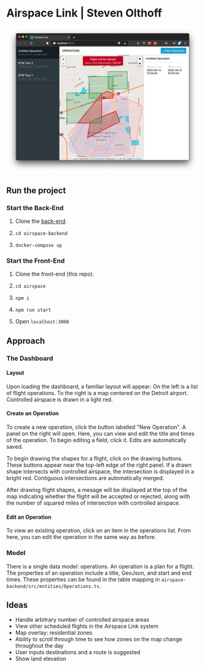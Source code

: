# Airspace Link | Steven Olthoff

![](images/example.png)

## Run the project

### Start the Back-End

1. Clone the [back-end](https://github.com/stevenwilliamolthoff/airspace-backend).

2. `cd airspace-backend`

3. `docker-compose up`

### Start the Front-End

1. Clone the front-end (this repo).

2. `cd airspace`

3. `npm i`

4. `npm run start`

5. Open `localhost:3000`

## Approach

### The Dashboard

#### Layout

Upon loading the dashboard, a familiar layout will appear: On the left is a list of flight operations. To the right is a map centered on the Detroit airport. Controlled airspace is drawn in a light red.

#### Create an Operation

To create a new operation, click the button labelled "New Operation". A panel on the right will open. Here, you can view and edit the title and times of the operation. To begin editing a field, click it. Edits are automatically saved.

To begin drawing the shapes for a flight, click on the drawing buttons. These buttons appear near the top-left edge of the right panel. If a drawn shape intersects with controlled airspace, the intersection is displayed in a bright red. Contiguous intersections are automatically merged.

After drawing flight shapes, a mesage will be displayed at the top of the map indicating whether the flight will be accepted or rejected, along with the number of squared miles of intersection with controlled airspace.

#### Edit an Operation

To view an existing operation, click on an item in the operations list. From here, you can edit the operation in the same way as before.

### Model

There is a single data model: operations. An operation is a plan for a flight. The properties of an operation include a title, GeoJson, and start and end times. These properties can be found in the table mapping in `airspace-backend/src/entities/Operations.ts`.

## Ideas

- Handle arbitrary number of controlled airspace areas
- View other scheduled flights in the Airspace Link system
- Map overlay: residential zones
- Ability to scroll through time to see how zones on the map change throughout the day
- User inputs destinations and a route is suggested
- Show land elevation
